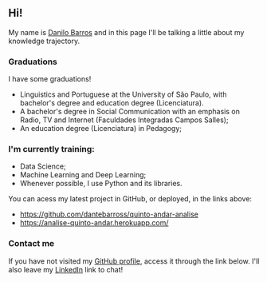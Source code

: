 ## Hi!
My name is [Danilo Barros](https://github.com/dantebarross) and in this page I'll be talking a little about my knowledge trajectory.

### Graduations
I have some graduations!
- Linguistics and Portuguese at the University of São Paulo, with bachelor's degree and education degree (Licenciatura).
- A bachelor's degree in Social Communication with an emphasis on Radio, TV and Internet (Faculdades Integradas Campos Salles);
- An education degree (Licenciatura) in Pedagogy;


### I'm currently training:
- Data Science;
- Machine Learning and Deep Learning;
- Whenever possible, I use Python and its libraries.

You can acess my latest project in GitHub, or deployed, in the links above:
* https://github.com/dantebarross/quinto-andar-analise
* https://analise-quinto-andar.herokuapp.com/

### Contact me
If you have not visited my [GitHub profile](https://github.com/dantebarross), access it through the link below. I'll also leave my [LinkedIn](https://www.linkedin.com/in/dantebarross/) link to chat!
